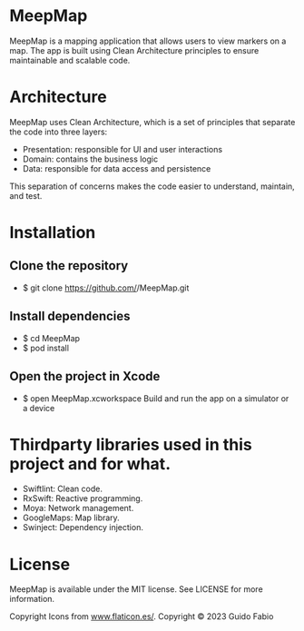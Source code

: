 # MeepMap

MeepMap is a mapping application that allows users to view markers on a map. The app is built using Clean Architecture principles to ensure maintainable and scalable code.

# Architecture
MeepMap uses Clean Architecture, which is a set of principles that separate the code into three layers:

* Presentation: responsible for UI and user interactions
* Domain: contains the business logic
* Data: responsible for data access and persistence

This separation of concerns makes the code easier to understand, maintain, and test.

# Installation
## Clone the repository
* $ git clone https://github.com/<username>/MeepMap.git

## Install dependencies
* $ cd MeepMap
* $ pod install

## Open the project in Xcode
* $ open MeepMap.xcworkspace
Build and run the app on a simulator or a device

# Thirdparty libraries used in this project and for what.

* Swiftlint: Clean code.
* RxSwift: Reactive programming.
* Moya: Network management.
* GoogleMaps: Map library.
* Swinject: Dependency injection.

# License
MeepMap is available under the MIT license. See LICENSE for more information.

Copyright
Icons from www.flaticon.es/.
Copyright © 2023 Guido Fabio
